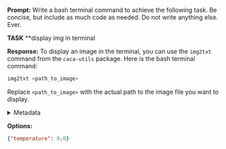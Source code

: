**Prompt:**
Write a bash terminal command to achieve the following task.
Be concise, but include as much code as needed. Do not write anything else. Ever.

**TASK**
**display img in terminal


**Response:**
To display an image in the terminal, you can use the `img2txt` command from the `caca-utils` package. Here is the bash terminal command:

```bash
img2txt <path_to_image>
```

Replace `<path_to_image>` with the actual path to the image file you want to display.

<details><summary>Metadata</summary>

- Duration: 1710 ms
- Datetime: 2024-01-10T16:59:11.254931
- Model: gpt-3.5-turbo-0613

</details>

**Options:**
```json
{"temperature": 0.0}
```

